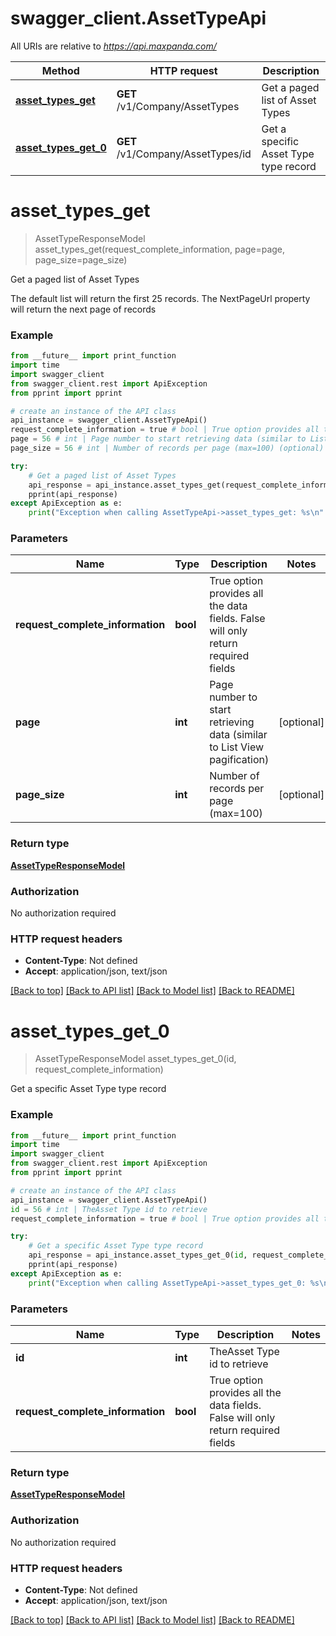 # swagger_client.AssetTypeApi

All URIs are relative to *https://api.maxpanda.com/*

Method | HTTP request | Description
------------- | ------------- | -------------
[**asset_types_get**](AssetTypeApi.md#asset_types_get) | **GET** /v1/Company/AssetTypes | Get a paged list of Asset Types
[**asset_types_get_0**](AssetTypeApi.md#asset_types_get_0) | **GET** /v1/Company/AssetTypes/id | Get a specific Asset Type type record

# **asset_types_get**
> AssetTypeResponseModel asset_types_get(request_complete_information, page=page, page_size=page_size)

Get a paged list of Asset Types

The default list will return the first 25 records.  The NextPageUrl property will return the next page of records

### Example
```python
from __future__ import print_function
import time
import swagger_client
from swagger_client.rest import ApiException
from pprint import pprint

# create an instance of the API class
api_instance = swagger_client.AssetTypeApi()
request_complete_information = true # bool | True option provides all the data fields. False will only return required fields
page = 56 # int | Page number to start retrieving data (similar to List View pagification) (optional)
page_size = 56 # int | Number of records per page (max=100) (optional)

try:
    # Get a paged list of Asset Types
    api_response = api_instance.asset_types_get(request_complete_information, page=page, page_size=page_size)
    pprint(api_response)
except ApiException as e:
    print("Exception when calling AssetTypeApi->asset_types_get: %s\n" % e)
```

### Parameters

Name | Type | Description  | Notes
------------- | ------------- | ------------- | -------------
 **request_complete_information** | **bool**| True option provides all the data fields. False will only return required fields | 
 **page** | **int**| Page number to start retrieving data (similar to List View pagification) | [optional] 
 **page_size** | **int**| Number of records per page (max&#x3D;100) | [optional] 

### Return type

[**AssetTypeResponseModel**](AssetTypeResponseModel.md)

### Authorization

No authorization required

### HTTP request headers

 - **Content-Type**: Not defined
 - **Accept**: application/json, text/json

[[Back to top]](#) [[Back to API list]](../README.md#documentation-for-api-endpoints) [[Back to Model list]](../README.md#documentation-for-models) [[Back to README]](../README.md)

# **asset_types_get_0**
> AssetTypeResponseModel asset_types_get_0(id, request_complete_information)

Get a specific Asset Type type record

### Example
```python
from __future__ import print_function
import time
import swagger_client
from swagger_client.rest import ApiException
from pprint import pprint

# create an instance of the API class
api_instance = swagger_client.AssetTypeApi()
id = 56 # int | TheAsset Type id to retrieve
request_complete_information = true # bool | True option provides all the data fields. False will only return required fields

try:
    # Get a specific Asset Type type record
    api_response = api_instance.asset_types_get_0(id, request_complete_information)
    pprint(api_response)
except ApiException as e:
    print("Exception when calling AssetTypeApi->asset_types_get_0: %s\n" % e)
```

### Parameters

Name | Type | Description  | Notes
------------- | ------------- | ------------- | -------------
 **id** | **int**| TheAsset Type id to retrieve | 
 **request_complete_information** | **bool**| True option provides all the data fields. False will only return required fields | 

### Return type

[**AssetTypeResponseModel**](AssetTypeResponseModel.md)

### Authorization

No authorization required

### HTTP request headers

 - **Content-Type**: Not defined
 - **Accept**: application/json, text/json

[[Back to top]](#) [[Back to API list]](../README.md#documentation-for-api-endpoints) [[Back to Model list]](../README.md#documentation-for-models) [[Back to README]](../README.md)

